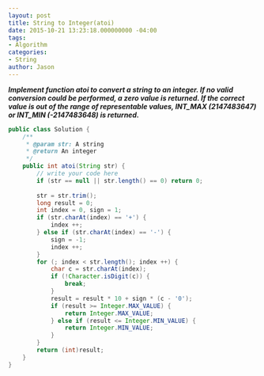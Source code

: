 ```yaml
---
layout: post
title: String to Integer(atoi)
date: 2015-10-21 13:23:18.000000000 -04:00
tags:
- Algorithm
categories:
- String
author: Jason
---
```

<p><strong><em>Implement function atoi to convert a string to an integer. If no valid conversion could be performed, a zero value is returned. If the correct value is out of the range of representable values, INT&#95;MAX (2147483647) or INT&#95;MIN (-2147483648) is returned.</em></strong></p>


``` java
public class Solution {
    /**
     * @param str: A string
     * @return An integer
     */
    public int atoi(String str) {
        // write your code here
        if (str == null || str.length() == 0) return 0;
        
        str = str.trim();
        long result = 0;
        int index = 0, sign = 1;
        if (str.charAt(index) == '+') {
            index ++;
        } else if (str.charAt(index) == '-') {
            sign = -1;
            index ++;
        }
        for (; index < str.length(); index ++) {
            char c = str.charAt(index);
            if (!Character.isDigit(c)) {
                break;
            }
            result = result * 10 + sign * (c - '0');
            if (result >= Integer.MAX_VALUE) {
                return Integer.MAX_VALUE;
            } else if (result <= Integer.MIN_VALUE) {
                return Integer.MIN_VALUE;
            }
        }
        return (int)result;
    }
}
```
